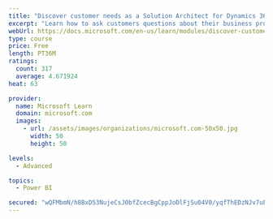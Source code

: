 ```yaml
---
title: "Discover customer needs as a Solution Architect for Dynamics 365 and Power Platform"
excerpt: "Learn how to ask customers questions about their business processes and feature requirements to create a viable solution."
webUrl: https://docs.microsoft.com/en-us/learn/modules/discover-customer-needs/
type: course
price: Free
length: PT36M
ratings:
  count: 317
  average: 4.671924
heat: 63

provider:
  name: Microsoft Learn
  domain: microsoft.com
  images:
    - url: /assets/images/organizations/microsoft.com-50x50.jpg
      width: 50
      height: 50

levels:
  - Advanced

topics:
  - Power BI

secured: "wQFMbmN/h8BxD53NujeCsJ0bfZcecBgCppJoDlFjSu04V0/yqfThEDzNJv7uEqsg4NJZeMPa7smyPqCJpwgKka1GrKjYK/N+zXRlskn8mKTNJ1KTgS+FPu8z9vL0PgX1vNoDWhJPt/5OoV5R9vUc9pOc/0pMAZ1mIEGaAR7vgw7KD5EA07otPcSgFgGFFqUxpt8H/6Ee5Eb64ebpcMnWnFuYibAWmigldqzff6EJGa+guKyMGcLTmFOAk6hlfK1V6fgvXC7yStnUeQwwODLXD9T9ZI+9RNz1g2I0KU8yNY1yOvahgw6koV9ZG0pBqHNHO/DhY5o9YCeZR1m3FH/zqbwK9/ZWTBnmOp1zvZgB0Nustj6Nwok7RSwTC6LaAgnI;vccnwngs+bHq4yqopVEQRA=="
---
```


